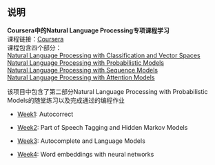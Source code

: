 ## <font face="楷体">说明</font>
**Coursera中的Natural Language Processing专项课程学习**    
课程链接：[Coursera](https://www.coursera.org/specializations/natural-language-processing)  
课程包含四个部分：  
[Natural Language Processing with Classification and Vector Spaces](https://www.coursera.org/learn/classification-vector-spaces-in-nlp)  
[Natural Language Processing with Probabilistic Models](https://www.coursera.org/learn/probabilistic-models-in-nlp)  
[Natural Language Processing with Sequence Models](https://www.coursera.org/learn/sequence-models-in-nlp)  
[Natural Language Processing with Attention Models](https://www.coursera.org/learn/attention-models-in-nlp)  

该项目中包含了第二部分Natural Language Processing with Probabilistic Models的随堂练习以及完成通过的编程作业

- [Week1](https://github.com/Huntersxsx/Coursera-NLP-Learning/tree/master/Probabilistic-Models/Week1): Autocorrect    

- [Week2](https://github.com/Huntersxsx/Coursera-NLP-Learning/tree/master/Probabilistic-Models/Week2): Part of Speech Tagging and Hidden Markov Models  

- [Week3](https://github.com/Huntersxsx/Coursera-NLP-Learning/tree/master/Probabilistic-Models/Week3): Autocomplete and Language Models  

- [Week4](https://github.com/Huntersxsx/Coursera-NLP-Learning/tree/master/Probabilistic-Models/Week4): Word embeddings with neural networks  
